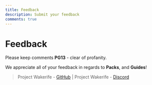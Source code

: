 ```yaml
---
title: Feedback
description: Submit your feedback
comments: true
---
```


# Feedback

Please keep comments **PG13** - clear of profanity. 

We appreciate all of your feedback in regards to **Packs**, and **Guides**!

> Project Wakerife - [GitHub](https://github.com/Pundah) | Project Wakerife - [Discord](https://discord.gg/M4HQTQ9g9f)